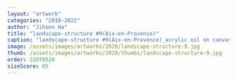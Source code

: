 ```yaml
---
layout: "artwork"
categories: "2018-2022"
author: "Jihoon Ha"
title: "landscape-structure #9(Aix-en-Provence)"
caption: "landscape-structure #9(Aix-en-Provence)_acrylic oil on canvas_117×91㎝_2020"
image: /assets/images/artworks/2020/landscape-structure-9.jpg
thumb: /assets/images/artworks/2020/thumbs/landscape-structure-9.jpg
order: 22070520
sizeScore: 05
---
```

